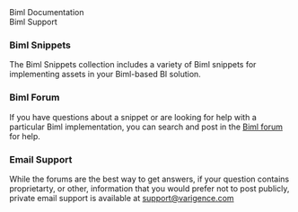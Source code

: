 <div class="LanguageTitle">Biml Documentation</div>
<div class="TopicHeader">Biml Support</div>
<h3>
Biml Snippets</h3>
<p>
The Biml Snippets collection includes a variety of Biml snippets for 
implementing assets in your Biml-based BI solution.</p>
<h3>Biml Forum</h3>
<p>
If you have questions 
about a snippet or are looking for help with a particular Biml implementation, you can search and post in the <a href="http://www.varigence.com/support/forums/viewforum.php?f=10">Biml forum</a> for help.</p>
<h3>
Email Support</h3>
<p>
While the forums are the best way to get answers, if your question contains proprietarty, or other, information that you would prefer not to post publicly, private email support is available at <a href="mailto:support@varigence.com">support@varigence.com</a></p>
